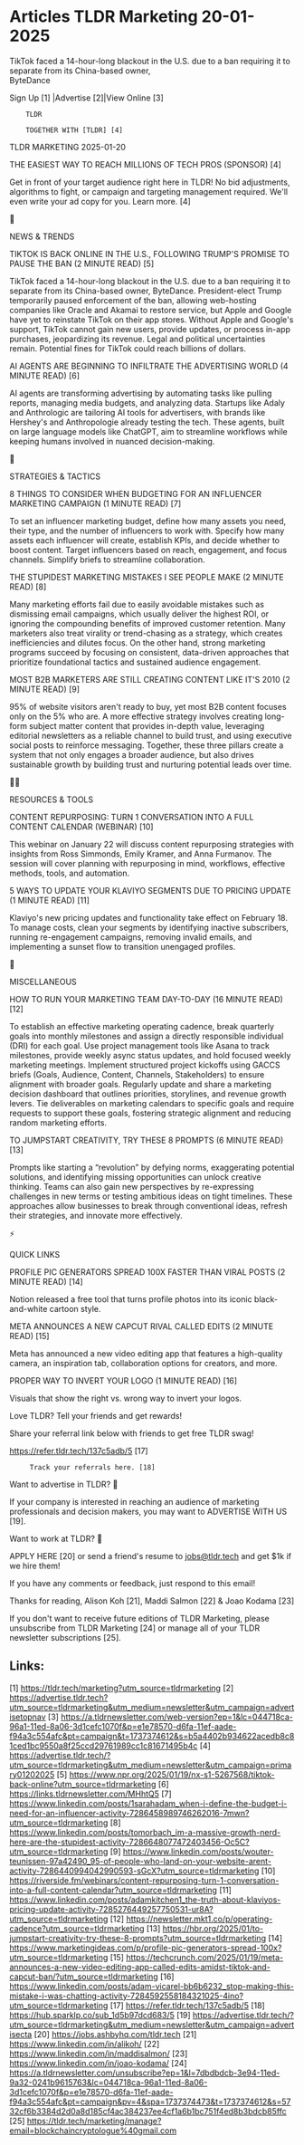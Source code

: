 # Articles TLDR Marketing 20-01-2025

TikTok faced a 14-hour-long blackout in the U.S. due to a ban
requiring it to separate from its China-based owner,
ByteDance ‌ ‌ ‌ ‌ ‌ ‌ ‌ ‌ ‌ ‌ ‌ ‌ ‌ ‌ ‌ ‌ ‌ ‌ ‌ ‌ ‌ ‌ ‌ ‌ ‌ ‌  ‌ ‌ ‌ ‌ ‌ ‌ ‌ ‌ ‌ ‌ ‌ ‌ ‌ ‌ ‌ ‌ ‌ ‌ ‌ ‌ ‌ ‌ ‌ ‌ ‌ ‌ 


 Sign Up [1] |Advertise [2]|View Online [3] 

		TLDR 

		TOGETHER WITH [TLDR] [4]

TLDR MARKETING 2025-01-20

 THE EASIEST WAY TO REACH MILLIONS OF TECH PROS (SPONSOR) [4] 

 Get in front of your target audience right here in TLDR! No bid
adjustments, algorithms to fight, or campaign and targeting management
required. We'll even write your ad copy for you. Learn more. [4]

📱 

NEWS & TRENDS

 TIKTOK IS BACK ONLINE IN THE U.S., FOLLOWING TRUMP'S PROMISE TO PAUSE
THE BAN (2 MINUTE READ) [5] 

 TikTok faced a 14-hour-long blackout in the U.S. due to a ban
requiring it to separate from its China-based owner, ByteDance.
President-elect Trump temporarily paused enforcement of the ban,
allowing web-hosting companies like Oracle and Akamai to restore
service, but Apple and Google have yet to reinstate TikTok on their
app stores. Without Apple and Google's support, TikTok cannot gain new
users, provide updates, or process in-app purchases, jeopardizing its
revenue. Legal and political uncertainties remain. Potential fines for
TikTok could reach billions of dollars. 

 AI AGENTS ARE BEGINNING TO INFILTRATE THE ADVERTISING WORLD (4 MINUTE
READ) [6] 

 AI agents are transforming advertising by automating tasks like
pulling reports, managing media budgets, and analyzing data. Startups
like Adaly and Anthrologic are tailoring AI tools for advertisers,
with brands like Hershey's and Anthropologie already testing the tech.
These agents, built on large language models like ChatGPT, aim to
streamline workflows while keeping humans involved in nuanced
decision-making. 

🚀 

STRATEGIES & TACTICS

 8 THINGS TO CONSIDER WHEN BUDGETING FOR AN INFLUENCER MARKETING
CAMPAIGN (1 MINUTE READ) [7] 

 To set an influencer marketing budget, define how many assets you
need, their type, and the number of influencers to work with. Specify
how many assets each influencer will create, establish KPIs, and
decide whether to boost content. Target influencers based on reach,
engagement, and focus channels. Simplify briefs to streamline
collaboration. 

 THE STUPIDEST MARKETING MISTAKES I SEE PEOPLE MAKE (2 MINUTE READ)
[8] 

 Many marketing efforts fail due to easily avoidable mistakes such as
dismissing email campaigns, which usually deliver the highest ROI, or
ignoring the compounding benefits of improved customer retention. Many
marketers also treat virality or trend-chasing as a strategy, which
creates inefficiencies and dilutes focus. On the other hand, strong
marketing programs succeed by focusing on consistent, data-driven
approaches that prioritize foundational tactics and sustained audience
engagement. 

 MOST B2B MARKETERS ARE STILL CREATING CONTENT LIKE IT'S 2010 (2
MINUTE READ) [9] 

 95% of website visitors aren't ready to buy, yet most B2B content
focuses only on the 5% who are. A more effective strategy involves
creating long-form subject matter content that provides in-depth
value, leveraging editorial newsletters as a reliable channel to build
trust, and using executive social posts to reinforce messaging.
Together, these three pillars create a system that not only engages a
broader audience, but also drives sustainable growth by building trust
and nurturing potential leads over time. 

🧑‍💻 

RESOURCES & TOOLS

 CONTENT REPURPOSING: TURN 1 CONVERSATION INTO A FULL CONTENT CALENDAR
(WEBINAR) [10] 

 This webinar on January 22 will discuss content repurposing
strategies with insights from Ross Simmonds, Emily Kramer, and Anna
Furmanov. The session will cover planning with repurposing in mind,
workflows, effective methods, tools, and automation. 

 5 WAYS TO UPDATE YOUR KLAVIYO SEGMENTS DUE TO PRICING UPDATE (1
MINUTE READ) [11] 

 Klaviyo's new pricing updates and functionality take effect on
February 18. To manage costs, clean your segments by identifying
inactive subscribers, running re-engagement campaigns, removing
invalid emails, and implementing a sunset flow to transition unengaged
profiles. 

🎁 

MISCELLANEOUS

 HOW TO RUN YOUR MARKETING TEAM DAY-TO-DAY (16 MINUTE READ) [12] 

 To establish an effective marketing operating cadence, break
quarterly goals into monthly milestones and assign a directly
responsible individual (DRI) for each goal. Use project management
tools like Asana to track milestones, provide weekly async status
updates, and hold focused weekly marketing meetings. Implement
structured project kickoffs using GACCS briefs (Goals, Audience,
Content, Channels, Stakeholders) to ensure alignment with broader
goals. Regularly update and share a marketing decision dashboard that
outlines priorities, storylines, and revenue growth levers. Tie
deliverables on marketing calendars to specific goals and require
requests to support these goals, fostering strategic alignment and
reducing random marketing efforts. 

 TO JUMPSTART CREATIVITY, TRY THESE 8 PROMPTS (6 MINUTE READ) [13] 

 Prompts like starting a “revolution” by defying norms,
exaggerating potential solutions, and identifying missing
opportunities can unlock creative thinking. Teams can also gain new
perspectives by re-expressing challenges in new terms or testing
ambitious ideas on tight timelines. These approaches allow businesses
to break through conventional ideas, refresh their strategies, and
innovate more effectively. 

⚡ 

QUICK LINKS

 PROFILE PIC GENERATORS SPREAD 100X FASTER THAN VIRAL POSTS (2 MINUTE
READ) [14] 

 Notion released a free tool that turns profile photos into its iconic
black-and-white cartoon style. 

 META ANNOUNCES A NEW CAPCUT RIVAL CALLED EDITS (2 MINUTE READ) [15] 

 Meta has announced a new video editing app that features a
high-quality camera, an inspiration tab, collaboration options for
creators, and more. 

 PROPER WAY TO INVERT YOUR LOGO (1 MINUTE READ) [16] 

 Visuals that show the right vs. wrong way to invert your logos. 

Love TLDR? Tell your friends and get rewards!

 Share your referral link below with friends to get free TLDR swag! 

 https://refer.tldr.tech/137c5adb/5 [17] 

		 Track your referrals here. [18] 

Want to advertise in TLDR? 📰

 If your company is interested in reaching an audience of marketing
professionals and decision makers, you may want to ADVERTISE WITH US
[19]. 

Want to work at TLDR? 💼

 APPLY HERE [20] or send a friend's resume to jobs@tldr.tech and get
$1k if we hire them! 

 If you have any comments or feedback, just respond to this email! 

Thanks for reading, 
Alison Koh [21], Maddi Salmon [22] & Joao Kodama [23] 

If you don't want to receive future editions of TLDR Marketing, please
unsubscribe from TLDR Marketing [24] or manage all of your TLDR
newsletter subscriptions [25]. 

 

Links:
------
[1] https://tldr.tech/marketing?utm_source=tldrmarketing
[2] https://advertise.tldr.tech?utm_source=tldrmarketing&utm_medium=newsletter&utm_campaign=advertisetopnav
[3] https://a.tldrnewsletter.com/web-version?ep=1&lc=044718ca-96a1-11ed-8a06-3d1cefc1070f&p=e1e78570-d6fa-11ef-aade-f94a3c554afc&pt=campaign&t=1737374612&s=b5a4402b934622acedb8c81ced1bc9550a8f25ccd29761989cc1c81671495b4c
[4] https://advertise.tldr.tech/?utm_source=tldrmarketing&utm_medium=newsletter&utm_campaign=primary01202025
[5] https://www.npr.org/2025/01/19/nx-s1-5267568/tiktok-back-online?utm_source=tldrmarketing
[6] https://links.tldrnewsletter.com/MHhtQ5
[7] https://www.linkedin.com/posts/1sarahadam_when-i-define-the-budget-i-need-for-an-influencer-activity-7286458989746262016-7mwn?utm_source=tldrmarketing
[8] https://www.linkedin.com/posts/tomorbach_im-a-massive-growth-nerd-here-are-the-stupidest-activity-7286648077472403456-Oc5C?utm_source=tldrmarketing
[9] https://www.linkedin.com/posts/wouter-teunissen-97a42490_95-of-people-who-land-on-your-website-arent-activity-7286440994042990593-sGcX?utm_source=tldrmarketing
[10] https://riverside.fm/webinars/content-repurposing-turn-1-conversation-into-a-full-content-calendar?utm_source=tldrmarketing
[11] https://www.linkedin.com/posts/adamkitchen1_the-truth-about-klaviyos-pricing-update-activity-7285276449257750531-ur8A?utm_source=tldrmarketing
[12] https://newsletter.mkt1.co/p/operating-cadence?utm_source=tldrmarketing
[13] https://hbr.org/2025/01/to-jumpstart-creativity-try-these-8-prompts?utm_source=tldrmarketing
[14] https://www.marketingideas.com/p/profile-pic-generators-spread-100x?utm_source=tldrmarketing
[15] https://techcrunch.com/2025/01/19/meta-announces-a-new-video-editing-app-called-edits-amidst-tiktok-and-capcut-ban/?utm_source=tldrmarketing
[16] https://www.linkedin.com/posts/adam-vicarel-bb6b6232_stop-making-this-mistake-i-was-chatting-activity-7284592558184321025-4ino?utm_source=tldrmarketing
[17] https://refer.tldr.tech/137c5adb/5
[18] https://hub.sparklp.co/sub_1d5b97dcd683/5
[19] https://advertise.tldr.tech/?utm_source=tldrmarketing&utm_medium=newsletter&utm_campaign=advertisecta
[20] https://jobs.ashbyhq.com/tldr.tech
[21] https://www.linkedin.com/in/alikoh/
[22] https://www.linkedin.com/in/maddisalmon/
[23] https://www.linkedin.com/in/joao-kodama/
[24] https://a.tldrnewsletter.com/unsubscribe?ep=1&l=7dbdbdcb-3e94-11ed-9a32-0241b9615763&lc=044718ca-96a1-11ed-8a06-3d1cefc1070f&p=e1e78570-d6fa-11ef-aade-f94a3c554afc&pt=campaign&pv=4&spa=1737374473&t=1737374612&s=5732cf6b3384d2d0a8d185cf4ac384237ee4cf1a6b1bc751f4ed8b3bdcb85ffc
[25] https://tldr.tech/marketing/manage?email=blockchaincryptologue%40gmail.com